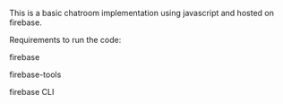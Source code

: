 This is a basic chatroom implementation using javascript and hosted on firebase.

Requirements to run the code:

firebase

firebase-tools

firebase CLI

